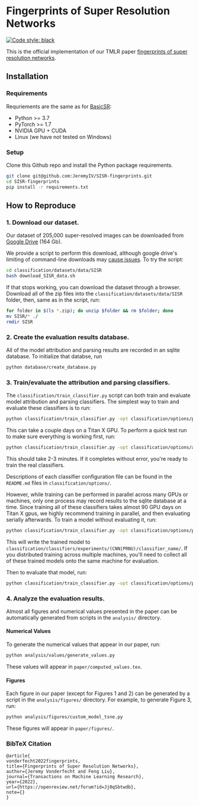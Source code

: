 # Fingerprints of Super Resolution Networks
[![Code style: black](https://img.shields.io/badge/code%20style-black-000000.svg)](https://github.com/psf/black)


This is the official implementation of our TMLR paper [fingerprints of super resolution networks](https://openreview.net/forum?id=Jj0qSbtwdb).

## Installation

### Requirements
Requriements are the same as for [BasicSR](https://github.com/XPixelGroup/BasicSR):

 * Python >= 3.7
 * PyTorch >= 1.7
 * NVIDIA GPU + CUDA
 * Linux (we have not tested on Windows)

### Setup

Clone this Github repo and install the Python package requirements.
    
```bash
git clone git@github.com:JeremyIV/SISR-fingerprints.git
cd SISR-fingerprints
pip install -r requirements.txt
```

## How to Reproduce

### 1. Download our dataset.

Our dataset of 205,000 super-resolved images can be downloaded from [Google Drive](https://drive.google.com/drive/folders/174guowoIpE07MNLB5noWbkZAL9NJRH59?usp=sharing) (164 Gb). 

We provide a script to perform this download, although google drive's limiting of command-line downloads may [cause issues](https://github.com/wkentaro/gdown/issues/43). To try the script:

```bash
cd classification/datasets/data/SISR
bash download_SISR_data.sh
```

If that stops working, you can download the dataset through a browser. Download all of the zip files into the `classification/datasets/data/SISR` folder, then, same as in the script, run:

```bash
for folder in $(ls *.zip); do unzip $folder && rm $folder; done
mv SISR/* ./
rmdir SISR
```

### 2. Create the evaluation results database.

All of the model attribution and parsing results are recorded in an sqlite database. To initialize that databse, run

```bash
python database/create_database.py
```

### 3. Train/evaluate the attribution and parsing classifiers.

The `classification/train_classifier.py` script can both train and evaluate model attribution and parsing classifiers. The simplest way to train and evaluate these classifiers is to run:

```bash
python classification/train_classifier.py -opt classification/options/path/to/classifier_config.yaml
```

This can take a couple days on a Titan X GPU. To perform a quick test run to make sure everything is working first, run:
```bash
python classification/train_classifier.py -opt classification/options/attribution/all_models/ConvNext_CNN_SISR_all_models_quick_test.yaml
```
This should take 2-3 minutes. If it completes without error, you're ready to train the real classifiers.

Descriptions of each classifier configuration file can be found in the `README.md` files in `classification/options/`.

 However, while training can be performed in parallel across many GPUs or machines, only one process may record results to the sqlite database at a time. Since training all of these classifiers takes almost 90 GPU days on Titan X gpus, we highly recommend training in parallel, and then evaluating serially afterwards. To train a model without evaluating it, run:

 ```bash
 python classification/train_classifier.py -opt classification/options/path/to/classifier_config.yaml --mode train
 ```

This will write the trained model to `classification/classifiers/experiments/(CNN|PRNU)/classifier_name/`. If you distributed training across multiple machines, you'll need to collect all of these trained models onto the same machine for evaluation.

Then to evaluate that model, run:

  ```bash
 python classification/train_classifier.py -opt classification/options/path/to/classifier_config.yaml --mode test
 ```

### 4. Analyze the evaluation results.

Almost all figures and numerical values presented in the paper can be automatically generated from scripts in the `analysis/` directory. 

#### Numerical Values
To generate the numerical values that appear in our paper, run:

```bash
python analysis/values/generate_values.py
```
These values will appear in `paper/computed_values.tex`.

#### Figures
Each figure in our paper (except for Figures 1 and 2) can be generated by a script in the `analysis/figures/` directory. For example, to generate Figure 3, run:

```bash
python analysis/figures/custom_model_tsne.py
```

These figures will appear in `paper/figures/`.

### BibTeX Citation

```
@article{
vonderfecht2022fingerprints,
title={Fingerprints of Super Resolution Networks},
author={Jeremy Vonderfecht and Feng Liu},
journal={Transactions on Machine Learning Research},
year={2022},
url={https://openreview.net/forum?id=Jj0qSbtwdb},
note={}
}
```
